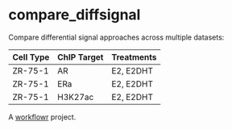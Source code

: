# compare_diffsignal

Compare differential signal approaches across multiple datasets:

| Cell Type | ChIP Target | Treatments |
|:--------- |:----------- |:---------- |
| ZR-75-1   | AR          | E2, E2DHT  |
| ZR-75-1   | ERa         | E2, E2DHT  |
| ZR-75-1   | H3K27ac     | E2, E2DHT  |

A [workflowr][] project.

[workflowr]: https://github.com/workflowr/workflowr
